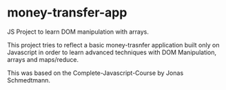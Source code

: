 # money-transfer-app

JS Project to learn DOM manipulation with arrays. 

This project tries to reflect a basic money-trasnfer application built only on Javascript in order to learn advanced techniques with DOM Manipulation, arrays and maps/reduce. 

This was based on the Complete-Javascript-Course by Jonas Schmedtmann. 

